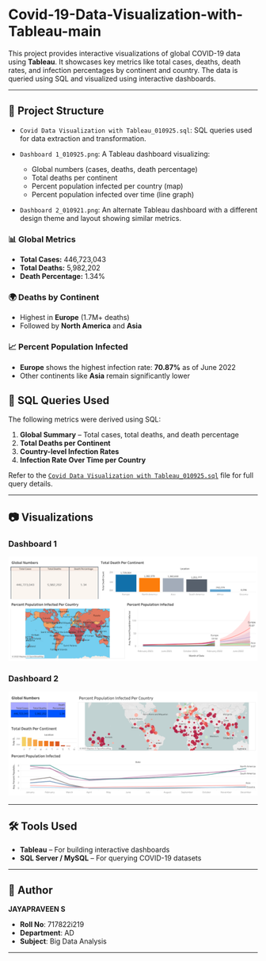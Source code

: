 # Covid-19-Data-Visualization-with-Tableau-main
This project provides interactive visualizations of global COVID-19 data using **Tableau**. It showcases key metrics like total cases, deaths, death rates, and infection percentages by continent and country. The data is queried using SQL and visualized using interactive dashboards.

---

## 📁 Project Structure

- `Covid Data Visualization with Tableau_010925.sql`: SQL queries used for data extraction and transformation.
- `Dashboard 1_010925.png`: A Tableau dashboard visualizing:
  - Global numbers (cases, deaths, death percentage)
  - Total deaths per continent
  - Percent population infected per country (map)
  - Percent population infected over time (line graph)

- `Dashboard 2_010921.png`: An alternate Tableau dashboard with a different design theme and layout showing similar metrics.

### 📊 Global Metrics
- **Total Cases:** 446,723,043
- **Total Deaths:** 5,982,202
- **Death Percentage:** 1.34%

### 🌍 Deaths by Continent
- Highest in **Europe** (1.7M+ deaths)
- Followed by **North America** and **Asia**

### 📈 Percent Population Infected
- **Europe** shows the highest infection rate: **70.87%** as of June 2022
- Other continents like **Asia** remain significantly lower
## 🧠 SQL Queries Used

The following metrics were derived using SQL:
1. **Global Summary** – Total cases, total deaths, and death percentage
2. **Total Deaths per Continent**
3. **Country-level Infection Rates**
4. **Infection Rate Over Time per Country**

Refer to the [`Covid Data Visualization with Tableau_010925.sql`](./Covid%20Data%20Visualization%20with%20Tableau_010925.sql) file for full query details.

---

## 📷 Visualizations

### Dashboard 1
![Dashboard 1](./Dashboard%201_010925.png)

### Dashboard 2
![Dashboard 2](./Dashboard%202_010921.png)

---

## 🛠️ Tools Used

- **Tableau** – For building interactive dashboards
- **SQL Server / MySQL** – For querying COVID-19 datasets

---

## 👤 Author

**JAYAPRAVEEN S**  
- **Roll No**: 717822i219  
- **Department**: AD  
- **Subject**: Big Data Analysis  

---
